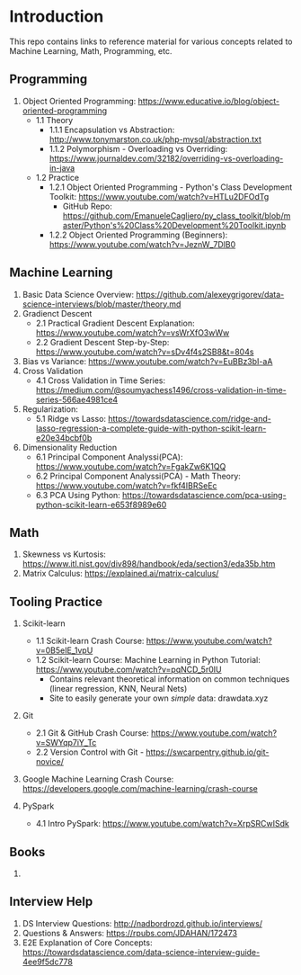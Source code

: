 # Introduction

This repo contains links to reference material for various concepts related to Machine Learning, Math, Programming, etc. 

## Programming

1. Object Oriented Programming: https://www.educative.io/blog/object-oriented-programming
    * 1.1 Theory
      * 1.1.1 Encapsulation vs Abstraction: http://www.tonymarston.co.uk/php-mysql/abstraction.txt
      * 1.1.2 Polymorphism - Overloading vs Overriding: https://www.journaldev.com/32182/overriding-vs-overloading-in-java
    * 1.2 Practice 
      * 1.2.1 Object Oriented Programming - Python's Class Development Toolkit: https://www.youtube.com/watch?v=HTLu2DFOdTg
        - GitHub Repo: https://github.com/EmanueleCagliero/py_class_toolkit/blob/master/Python's%20Class%20Development%20Toolkit.ipynb
      * 1.2.2 Object Oriented Programming (Beginners): https://www.youtube.com/watch?v=JeznW_7DlB0 


## Machine Learning

1. Basic Data Science Overview: https://github.com/alexeygrigorev/data-science-interviews/blob/master/theory.md
2. Gradienct Descent
    * 2.1 Practical Gradient Descent Explanation: https://www.youtube.com/watch?v=vsWrXfO3wWw
	* 2.2 Gradient Descent Step-by-Step: https://www.youtube.com/watch?v=sDv4f4s2SB8&t=804s
3. Bias vs Variance: https://www.youtube.com/watch?v=EuBBz3bI-aA
4. Cross Validation
    * 4.1 Cross Validation in Time Series: https://medium.com/@soumyachess1496/cross-validation-in-time-series-566ae4981ce4
5. Regularization:
	* 5.1 Ridge vs Lasso: https://towardsdatascience.com/ridge-and-lasso-regression-a-complete-guide-with-python-scikit-learn-e20e34bcbf0b
6. Dimensionality Reduction
	* 6.1 Principal Component Analyssi(PCA): https://www.youtube.com/watch?v=FgakZw6K1QQ
	* 6.2 Principal Component Analyssi(PCA) - Math Theory: https://www.youtube.com/watch?v=fkf4IBRSeEc
	* 6.3 PCA Using Python: https://towardsdatascience.com/pca-using-python-scikit-learn-e653f8989e60

## Math 

1. Skewness vs Kurtosis: https://www.itl.nist.gov/div898/handbook/eda/section3/eda35b.htm
2. Matrix Calculus: https://explained.ai/matrix-calculus/

## Tooling Practice

1. Scikit-learn
    * 1.1 Scikit-learn Crash Course: https://www.youtube.com/watch?v=0B5eIE_1vpU
    * 1.2 Scikit-learn Course: Machine Learning in Python Tutorial: https://www.youtube.com/watch?v=pqNCD_5r0IU
      - Contains relevant theoretical information on common techniques (linear regression, KNN, Neural Nets)
      - Site to easily generate your own *simple* data: drawdata.xyz
2. Git
    * 2.1 Git & GitHub Crash Course: https://www.youtube.com/watch?v=SWYqp7iY_Tc
    * 2.2 Version Control with Git - https://swcarpentry.github.io/git-novice/

3. Google Machine Learning Crash Course: https://developers.google.com/machine-learning/crash-course

4. PySpark
	* 4.1 Intro PySpark: https://www.youtube.com/watch?v=XrpSRCwISdk
    
## Books
1. 

## Interview Help
1. DS Interview Questions: http://nadbordrozd.github.io/interviews/
2. Questions & Answers: https://rpubs.com/JDAHAN/172473
3. E2E Explanation of Core Concepts: https://towardsdatascience.com/data-science-interview-guide-4ee9f5dc778

